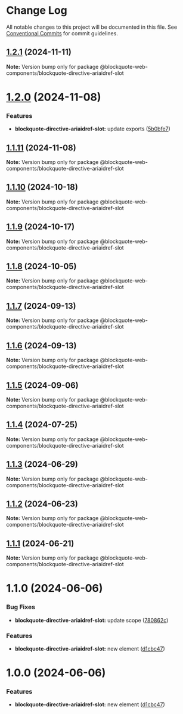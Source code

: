 # Change Log

All notable changes to this project will be documented in this file.
See [Conventional Commits](https://conventionalcommits.org) for commit guidelines.

## [1.2.1](https://github.com/oscarmarina/blockquote-web-components/compare/@blockquote-web-components/blockquote-directive-ariaidref-slot@1.2.0...@blockquote-web-components/blockquote-directive-ariaidref-slot@1.2.1) (2024-11-11)

**Note:** Version bump only for package @blockquote-web-components/blockquote-directive-ariaidref-slot





# [1.2.0](https://github.com/oscarmarina/blockquote-web-components/compare/@blockquote-web-components/blockquote-directive-ariaidref-slot@1.1.11...@blockquote-web-components/blockquote-directive-ariaidref-slot@1.2.0) (2024-11-08)


### Features

* **blockquote-directive-ariaidref-slot:** update exports ([5b0bfe7](https://github.com/oscarmarina/blockquote-web-components/commit/5b0bfe7a696fe2ed361ee043e1cf8409ee88225c))





## [1.1.11](https://github.com/oscarmarina/blockquote-web-components/compare/@blockquote-web-components/blockquote-directive-ariaidref-slot@1.1.10...@blockquote-web-components/blockquote-directive-ariaidref-slot@1.1.11) (2024-11-08)

**Note:** Version bump only for package @blockquote-web-components/blockquote-directive-ariaidref-slot





## [1.1.10](https://github.com/oscarmarina/blockquote-web-components/compare/@blockquote-web-components/blockquote-directive-ariaidref-slot@1.1.9...@blockquote-web-components/blockquote-directive-ariaidref-slot@1.1.10) (2024-10-18)

**Note:** Version bump only for package @blockquote-web-components/blockquote-directive-ariaidref-slot





## [1.1.9](https://github.com/oscarmarina/blockquote-web-components/compare/@blockquote-web-components/blockquote-directive-ariaidref-slot@1.1.8...@blockquote-web-components/blockquote-directive-ariaidref-slot@1.1.9) (2024-10-17)

**Note:** Version bump only for package @blockquote-web-components/blockquote-directive-ariaidref-slot





## [1.1.8](https://github.com/oscarmarina/blockquote-web-components/compare/@blockquote-web-components/blockquote-directive-ariaidref-slot@1.1.7...@blockquote-web-components/blockquote-directive-ariaidref-slot@1.1.8) (2024-10-05)

**Note:** Version bump only for package @blockquote-web-components/blockquote-directive-ariaidref-slot





## [1.1.7](https://github.com/oscarmarina/blockquote-web-components/compare/@blockquote-web-components/blockquote-directive-ariaidref-slot@1.1.6...@blockquote-web-components/blockquote-directive-ariaidref-slot@1.1.7) (2024-09-13)

**Note:** Version bump only for package @blockquote-web-components/blockquote-directive-ariaidref-slot





## [1.1.6](https://github.com/oscarmarina/blockquote-web-components/compare/@blockquote-web-components/blockquote-directive-ariaidref-slot@1.1.5...@blockquote-web-components/blockquote-directive-ariaidref-slot@1.1.6) (2024-09-13)

**Note:** Version bump only for package @blockquote-web-components/blockquote-directive-ariaidref-slot





## [1.1.5](https://github.com/oscarmarina/blockquote-web-components/compare/@blockquote-web-components/blockquote-directive-ariaidref-slot@1.1.4...@blockquote-web-components/blockquote-directive-ariaidref-slot@1.1.5) (2024-09-06)

**Note:** Version bump only for package @blockquote-web-components/blockquote-directive-ariaidref-slot





## [1.1.4](https://github.com/oscarmarina/blockquote-web-components/compare/@blockquote-web-components/blockquote-directive-ariaidref-slot@1.1.3...@blockquote-web-components/blockquote-directive-ariaidref-slot@1.1.4) (2024-07-25)

**Note:** Version bump only for package @blockquote-web-components/blockquote-directive-ariaidref-slot





## [1.1.3](https://github.com/oscarmarina/blockquote-web-components/compare/@blockquote-web-components/blockquote-directive-ariaidref-slot@1.1.2...@blockquote-web-components/blockquote-directive-ariaidref-slot@1.1.3) (2024-06-29)

**Note:** Version bump only for package @blockquote-web-components/blockquote-directive-ariaidref-slot





## [1.1.2](https://github.com/oscarmarina/blockquote-web-components/compare/@blockquote-web-components/blockquote-directive-ariaidref-slot@1.1.1...@blockquote-web-components/blockquote-directive-ariaidref-slot@1.1.2) (2024-06-23)

**Note:** Version bump only for package @blockquote-web-components/blockquote-directive-ariaidref-slot





## [1.1.1](https://github.com/oscarmarina/blockquote-web-components/compare/@blockquote-web-components/blockquote-directive-ariaidref-slot@1.1.0...@blockquote-web-components/blockquote-directive-ariaidref-slot@1.1.1) (2024-06-21)

**Note:** Version bump only for package @blockquote-web-components/blockquote-directive-ariaidref-slot





# 1.1.0 (2024-06-06)

### Bug Fixes

- **blockquote-directive-ariaidref-slot:** update scope ([780862c](https://github.com/oscarmarina/blockquote-web-components/commit/780862c34476727179d08d52392017dd5fee5658))

### Features

- **blockquote-directive-ariaidref-slot:** new element ([d1cbc47](https://github.com/oscarmarina/blockquote-web-components/commit/d1cbc47eb7052ab883ed9d34e5561e4674237a78))

# 1.0.0 (2024-06-06)

### Features

- **blockquote-directive-ariaidref-slot:** new element ([d1cbc47](https://github.com/oscarmarina/blockquote-web-components/commit/d1cbc47eb7052ab883ed9d34e5561e4674237a78))
